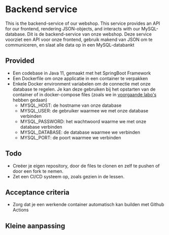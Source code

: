 # Backend service

This is the backend-service of our webshop. This service provides an API for our frontend, rendering JSON-objects, and interacts with our MySQL-database.
Dit is de backend-service van onze webshop. Deze service voorziet een API voor onze frontend, gebruik makend van JSON om te communiceren, en slaat alle data op in een MySQL-databankt

## Provided

* Een codebase in Java 11, gemaakt met het SpringBoot Framework
* Een Dockerfile om onze applicatie in een container te verpakken
* Enkele Docker environment variabelen om de connectie met onze database te regelen. Je kan deze gebruiken bij het opstarten van de container of in docker-compose files (zoals we in [voorgaande labo's](https://tiebevn.notion.site/Labo-2-Container-orchestration-bf91cc27c7e4433182fb2e96e92f65b4) hebben gedaan)
    * MYSQL_HOST: de hostname van onze database
    * MYSQL_USER: de gebruiker waarmee we met onze database verbinden
    * MYSQL_PASSWORD: het wachtwoord waarme we met onze database verbinden
    * MYSQL_DATABASE: de database waarmee we verbinden
    * MYSQL_PORT: de poort waarmee we verbinden

## Todo

* Creëer je eigen repository, door de files te clonen en zelf te pushen of door een fork te nemen.
* Zet een CI/CD systeem op, zoals gezien in de lessen.

## Acceptance criteria
* Zorg dat je een werkende container automatisch kan builden met Github Actions

## Kleine aanpassing
